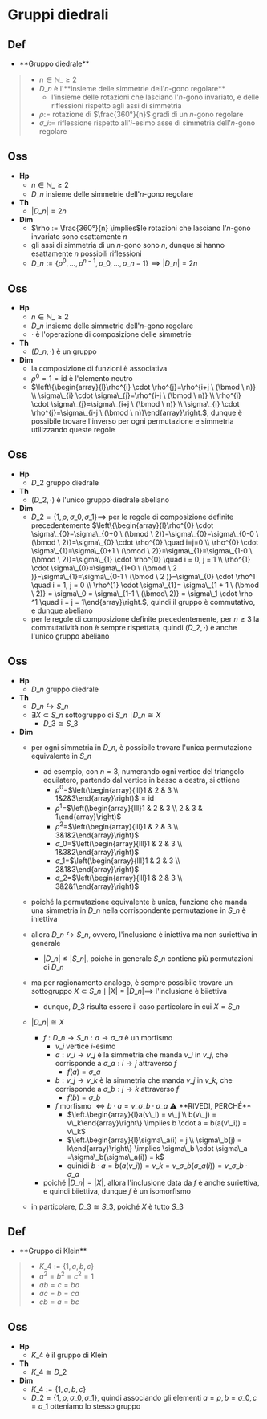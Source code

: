 # Gruppi diedrali

## Def

- \*\*Gruppo diedrale\*\*
> - $n \in \mathbb{N}\_{\ge 2}$
> - $D\_n$ è l'\*\*insieme delle simmetrie dell'$n$-gono regolare\*\*
>   - l'insieme delle rotazioni che lasciano l'$n$-gono invariato, e delle riflessioni rispetto agli assi di simmetria
> - $\rho :=$ rotazione di $\frac{360°}{n}$ gradi di un $n$-gono regolare
> - $\sigma\_i :=$ riflessione rispetto all'$i$-esimo asse di simmetria dell'$n$-gono regolare

## Oss

- **Hp**
  - $n \in \mathbb{N}\_{\ge 2}$
  - $D\_n$ insieme delle simmetrie dell'$n$-gono regolare
- **Th**
  - $|D\_n| = 2n$
- **Dim**
  - $\rho := \frac{360°}{n} \implies$le rotazioni che lasciano l'$n$-gono invariato sono esattamente $n$
  - gli assi di simmetria di un $n$-gono sono $n$, dunque si hanno esattamente $n$ possibili riflessioni
  - $D\_n := \{\rho^0, \ldots, \rho^{n - 1}, \sigma\_0, \ldots, \sigma\_{n-1}\} \implies |D\_n| = 2n$

## Oss

- **Hp**
  - $n \in \mathbb{N}\_{\ge 2}$
  - $D\_n$ insieme delle simmetrie dell'$n$-gono regolare
  - $\cdot$ è l'operazione di composizione delle simmetrie
- **Th**
  - $(D\_n, \cdot)$ è un gruppo
- **Dim**
  - la composizione di funzioni è associativa
  - $\rho^0 = 1 = \textrm{id}$ è l'elemento neutro
  - $\left\{\begin{array}{l}\rho^{i} \cdot \rho^{j}=\rho^{i+j \ (\bmod \ n)} \\ \sigma\_{i} \cdot \sigma\_{j}=\rho^{i-j \ (\bmod \ n)} \\ \rho^{i} \cdot \sigma\_{j}=\sigma\_{i+j \ (\bmod \ n)} \\ \sigma\_{i} \cdot \rho^{j}=\sigma\_{i-j \ (\bmod \ n)}\end{array}\right.$, dunque è possibile trovare l'inverso per ogni permutazione e simmetria utilizzando queste regole

## Oss

- **Hp**
  - $D\_2$ gruppo diedrale
- **Th**
  - $(D\_2, \cdot)$ è l'unico gruppo diedrale abeliano
- **Dim**
  - $D\_2 = \{1, \rho, \sigma\_0, \sigma\_1\} \implies$ per le regole di composizione definite precedentemente $\left\{\begin{array}{l}\rho^{0} \cdot \sigma\_{0}=\sigma\_{0+0 \ (\bmod \ 2)}=\sigma\_{0}=\sigma\_{0-0 \ (\bmod \ 2)}=\sigma\_{0} \cdot \rho^{0} \quad i=j=0 \\ \rho^{0} \cdot \sigma\_{1}=\sigma\_{0+1 \ (\bmod \ 2)}=\sigma\_{1}=\sigma\_{1-0 \ (\bmod \ 2)}=\sigma\_{1} \cdot \rho^{0} \quad i = 0, j = 1 \\ \rho^{1} \cdot \sigma\_{0}=\sigma\_{1+0 \ (\bmod \ 2 )}=\sigma\_{1}=\sigma\_{0-1 \ (\bmod \ 2 )}=\sigma\_{0} \cdot \rho^1 \quad i = 1, j = 0 \\ \rho^{1} \cdot \sigma\_{1}= \sigma\_{1 + 1 \ (\bmod \ 2)} = \sigma\_0 = \sigma\_{1-1 \ (\bmod\  2)} = \sigma\_1 \cdot \rho ^1 \quad i = j = 1\end{array}\right.$, quindi il gruppo è commutativo, e dunque abeliano
  - per le regole di composizione definite precedentemente, per $n \ge 3$ la commutatività non è sempre rispettata, quindi $(D\_2, \cdot)$ è anche l'unico gruppo abeliano

## Oss

- **Hp**
  - $D\_n$ gruppo diedrale
- **Th**
  - $D\_n \hookrightarrow S\_n$
  - $\exists X \subset S\_n$ sottogruppo di $S\_n$ $\mid D\_n \cong X$
    - $D\_3 \cong S\_3$
- **Dim**
  - per ogni simmetria in $D\_n$, è possibile trovare l'unica permutazione equivalente in $S\_n$
    - ad esempio, con $n = 3$, numerando ogni vertice del triangolo equilatero, partendo dal vertice in basso a destra, si ottiene
      - $\rho^0=$$\left(\begin{array}{lll}1 & 2 & 3 \\ 1&2&3\end{array}\right)$$=\textrm{id}$
      - $\rho^1=$$\left(\begin{array}{lll}1 & 2 & 3 \\ 2 & 3 & 1\end{array}\right)$
      - $\rho^2=$$\left(\begin{array}{lll}1 & 2 & 3 \\ 3&1&2\end{array}\right)$
      - $\sigma\_0=$$\left(\begin{array}{lll}1 & 2 & 3 \\ 1&3&2\end{array}\right)$
      - $\sigma\_1=$$\left(\begin{array}{lll}1 & 2 & 3 \\ 2&1&3\end{array}\right)$
      - $\sigma\_2=$$\left(\begin{array}{lll}1 & 2 & 3 \\ 3&2&1\end{array}\right)$
  - poiché la permutazione equivalente è unica, funzione che manda una simmetria in $D\_n$ nella corrispondente permutazione in $S\_n$ è iniettiva
  - allora $D\_n \hookrightarrow S\_n$, ovvero, l'inclusione è iniettiva ma non suriettiva in generale
    - $|D\_n| \le |S\_n|$, poiché in generale $S\_n$ contiene più permutazioni di $D\_n$
  - ma per ragionamento analogo, è sempre possibile trovare un sottogruppo $X \subset S\_n \mid |X| = |D\_n| \implies$ l'inclusione è biiettiva
    - dunque, $D\_3$ risulta essere il caso particolare in cui $X = S\_n$
  - $|D\_n| \cong X$
    
    - $f: D\_n \rightarrow S\_n : a \rightarrow \sigma\_a$ è un morfismo
      - $v\_i$ vertice $i$-esimo
      - $a: v\_i \rightarrow v\_j$ è la simmetria che manda $v\_i$ in $v\_j$, che corrisponde a $\sigma\_a: i \rightarrow j$ attraverso $f$
        - $f(a) = \sigma\_a$
      - $b: v\_j \rightarrow v\_k$ è la simmetria che manda $v\_j$ in $v\_k$, che corrisponde a $\sigma\_b: j \rightarrow k$ attraverso $f$
        - $f(b) = \sigma\_b$
      - $f$ morfismo $\iff b \cdot a = v\_{\sigma\_b \cdot \sigma\_{a}}$ ⚠️ \*\*RIVEDI, PERCHÉ\*\*
          - $\left.\begin{array}{l}a(v\_i) = v\_j \\ b(v\_j) = v\_k\end{array}\right\} \implies b \cdot a = b(a(v\_i)) = v\_k$
          - $\left.\begin{array}{l}\sigma\_a(i) = j \\ \sigma\_b(j) = k\end{array}\right\} \implies \sigma\_b \cdot \sigma\_a =\sigma\_b(\sigma\_a(i)) = k$
          - quinidi $b \cdot a = b(a(v\_i)) = v\_k = v\_{\sigma\_b(\sigma\_a(i))} = v\_{\sigma\_b \cdot \sigma\_a}$
    - poiché $|D\_n| = |X|$, allora l'inclusione data da $f$ è anche suriettiva, e quindi biiettiva, dunque $f$ è un isomorfismo
  - in particolare, $D\_3 \cong S\_3$, poiché $X$ è tutto $S\_3$

## Def

- \*\*Gruppo di Klein\*\*
> - $K\_4 := \{1, a, b, c\}$
> - $a^2=b^2=c^2=1$
> - $ab=c=ba$
> - $ac=b=ca$
> - $cb=a=bc$

## Oss

- **Hp**
  - $K\_4$ è il gruppo di Klein
- **Th**
  - $K\_4 \cong D\_2$
- **Dim**
  - $K\_4:=\{1, a, b, c\}$
  - $D\_2 = \{1, \rho, \sigma\_0, \sigma\_1\}$, quindi associando gli elementi $a=\rho, b= \sigma\_0, c= \sigma\_1$ otteniamo lo stesso gruppo